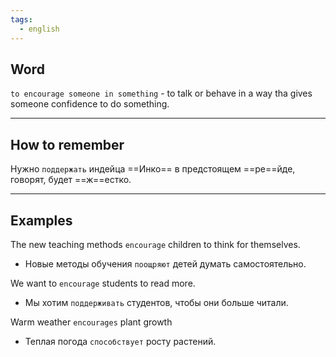 ```yaml
---
tags:
  - english
---
```

## Word

`to encourage someone in something` - to talk or behave in a way tha gives someone confidence to do something.

---
## How to remember

Нужно `поддержать` индейца ==Инко== в предстоящем ==ре==йде, говорят, будет ==ж==естко.

---
## Examples

The new teaching methods `encourage` children to think for themselves.
- Новые методы обучения `поощряют` детей думать самостоятельно.

We want to `encourage` students to read more.
- Мы хотим `поддерживать` студентов, чтобы они больше читали.

Warm weather `encourages` plant growth
- Теплая погода `способствует` росту растений.